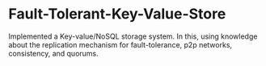 # Fault-Tolerant-Key-Value-Store
Implemented a Key-value/NoSQL storage system. In this, using knowledge about the replication mechanism for fault-tolerance, p2p networks, consistency, and quorums.
